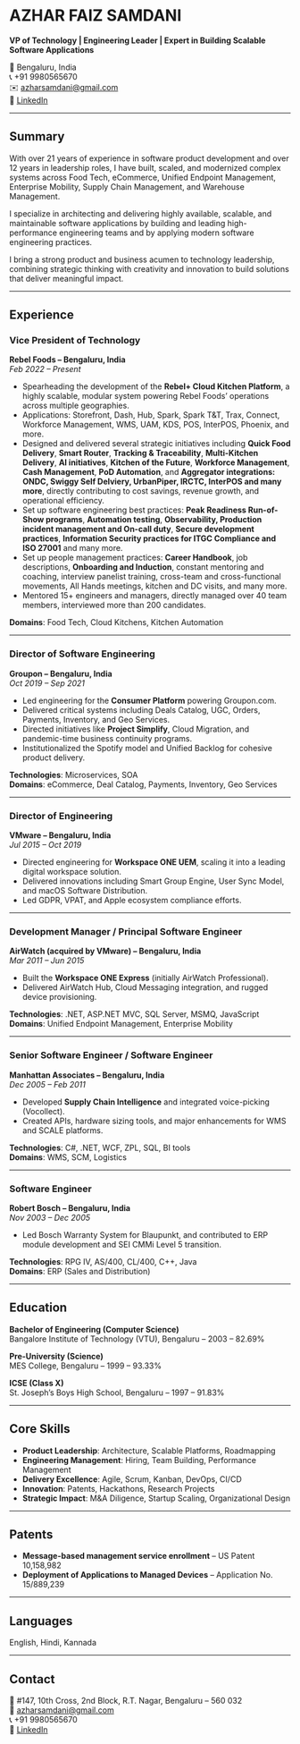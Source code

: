 
# AZHAR FAIZ SAMDANI

**VP of Technology | Engineering Leader | Expert in Building Scalable Software Applications**

  📍   Bengaluru, India  
  📞   +91 9980565670  
  ✉️    azharsamdani@gmail.com  
  🔗   [LinkedIn](https://www.linkedin.com/in/azharsamdani)

---

## Summary

With over 21 years of experience in software product development and over 12 years in leadership roles, I have built, scaled, and modernized complex systems across Food Tech, eCommerce, Unified Endpoint Management, Enterprise Mobility, Supply Chain Management, and Warehouse Management. 

I specialize in architecting and delivering highly available, scalable, and maintainable software applications by building and leading high-performance engineering teams and by applying modern software engineering practices.

I bring a strong product and business acumen to technology leadership, combining strategic thinking with creativity and innovation to build solutions that deliver meaningful impact.

---

## Experience

### **Vice President of Technology**  
**Rebel Foods – Bengaluru, India**  
_Feb 2022 – Present_

- Spearheading the development of the **Rebel+ Cloud Kitchen Platform**, a highly scalable, modular system powering Rebel Foods’ operations across multiple geographies.
- Applications: Storefront, Dash, Hub, Spark, Spark T&T, Trax, Connect, Workforce Management, WMS, UAM, KDS, POS, InterPOS, Phoenix, and more.
- Designed and delivered several strategic initiatives including **Quick Food Delivery**, **Smart Router**, **Tracking & Traceability**, **Multi-Kitchen Delivery**, **AI initiatives**, **Kitchen of the Future**, **Workforce Management**, **Cash Management**, **PoD Automation**, and **Aggregator integrations: ONDC, Swiggy Self Delviery, UrbanPiper, IRCTC, InterPOS and many more**, directly contributing to cost savings, revenue growth, and operational efficiency.
- Set up software engineering best practices: **Peak Readiness Run-of-Show programs**, **Automation testing**, **Observability, Production incident management and On-call duty**,  **Secure development practices**, **Information Security practices for ITGC Compliance and ISO 27001** and many more.
- Set up people management practices: **Career Handbook**, job descriptions, **Onboarding and Induction**, constant mentoring and coaching, interview panelist training, cross-team and cross-functional movements, All Hands meetings, kitchen and DC visits, and many more.
- Mentored 15+ engineers and managers, directly managed over 40 team members, interviewed more than 200 candidates.
  
**Domains**: Food Tech, Cloud Kitchens, Kitchen Automation

---

### **Director of Software Engineering**  
**Groupon – Bengaluru, India**  
_Oct 2019 – Sep 2021_

- Led engineering for the **Consumer Platform** powering Groupon.com.
- Delivered critical systems including Deals Catalog, UGC, Orders, Payments, Inventory, and Geo Services.
- Directed initiatives like **Project Simplify**, Cloud Migration, and pandemic-time business continuity programs.
- Institutionalized the Spotify model and Unified Backlog for cohesive product delivery.

**Technologies**: Microservices, SOA  
**Domains**: eCommerce, Deal Catalog, Payments, Inventory, Geo Services

---

### **Director of Engineering**  
**VMware – Bengaluru, India**  
_Jul 2015 – Oct 2019_

- Directed engineering for **Workspace ONE UEM**, scaling it into a leading digital workspace solution.
- Delivered innovations including Smart Group Engine, User Sync Model, and macOS Software Distribution.
- Led GDPR, VPAT, and Apple ecosystem compliance efforts.

---

### **Development Manager / Principal Software Engineer**  
**AirWatch (acquired by VMware) – Bengaluru, India**  
_Mar 2011 – Jun 2015_

- Built the **Workspace ONE Express** (initially AirWatch Professional).
- Delivered AirWatch Hub, Cloud Messaging integration, and rugged device provisioning.

**Technologies**: .NET, ASP.NET MVC, SQL Server, MSMQ, JavaScript  
**Domains**: Unified Endpoint Management, Enterprise Mobility

---

### **Senior Software Engineer / Software Engineer**  
**Manhattan Associates – Bengaluru, India**  
_Dec 2005 – Feb 2011_

- Developed **Supply Chain Intelligence** and integrated voice-picking (Vocollect).
- Created APIs, hardware sizing tools, and major enhancements for WMS and SCALE platforms.

**Technologies**: C#, .NET, WCF, ZPL, SQL, BI tools  
**Domains**: WMS, SCM, Logistics

---

### **Software Engineer**  
**Robert Bosch – Bengaluru, India**  
_Nov 2003 – Dec 2005_

- Led Bosch Warranty System for Blaupunkt, and contributed to ERP module development and SEI CMMi Level 5 transition.

**Technologies**: RPG IV, AS/400, CL/400, C++, Java  
**Domains**: ERP (Sales and Distribution)

---

## Education

**Bachelor of Engineering (Computer Science)**  
Bangalore Institute of Technology (VTU), Bengaluru – 2003 – 82.69%

**Pre-University (Science)**  
MES College, Bengaluru – 1999 – 93.33%

**ICSE (Class X)**  
St. Joseph’s Boys High School, Bengaluru – 1997 – 91.83%

---

## Core Skills

- **Product Leadership**: Architecture, Scalable Platforms, Roadmapping
- **Engineering Management**: Hiring, Team Building, Performance Management
- **Delivery Excellence**: Agile, Scrum, Kanban, DevOps, CI/CD
- **Innovation**: Patents, Hackathons, Research Projects
- **Strategic Impact**: M&A Diligence, Startup Scaling, Organizational Design

---

## Patents

- **Message-based management service enrollment** – US Patent 10,158,982
- **Deployment of Applications to Managed Devices** – Application No. 15/889,239

---

## Languages

English, Hindi, Kannada

---

## Contact

📍 #147, 10th Cross, 2nd Block, R.T. Nagar, Bengaluru – 560 032  
📧 azharsamdani@gmail.com  
📞 +91 9980565670  
🔗 [LinkedIn](https://www.linkedin.com/in/azharsamdani)

